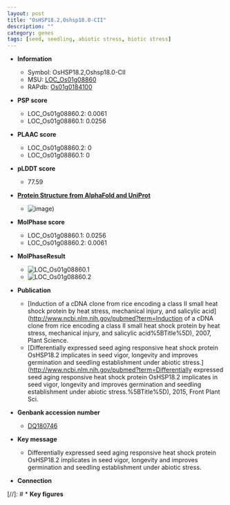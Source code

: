 ```yaml
---
layout: post
title: "OsHSP18.2,Oshsp18.0-CII"
description: ""
category: genes
tags: [seed, seedling, abiotic stress, biotic stress]
---
```


* **Information**  
    + Symbol: OsHSP18.2,Oshsp18.0-CII  
    + MSU: [LOC_Os01g08860](http://rice.plantbiology.msu.edu/cgi-bin/ORF_infopage.cgi?orf=LOC_Os01g08860)  
    + RAPdb: [Os01g0184100](http://rapdb.dna.affrc.go.jp/viewer/gbrowse_details/irgsp1?name=Os01g0184100)  

* **PSP score**  
    + LOC_Os01g08860.2: 0.0061 
    + LOC_Os01g08860.1: 0.0256 

* **PLAAC score**  
    + LOC_Os01g08860.2: 0 
    + LOC_Os01g08860.1: 0 

* **pLDDT score**
    + 77.59

* **[Protein Structure from AlphaFold and UniProt](https://www.uniprot.org/uniprotkb/Q5VRY1/entry#structure)**
    + ![image](https://ricepsp.github.io/images/Q5/AF-Q5VRY1-F1.png))

* **MolPhase score**
    + LOC_Os01g08860.1: 0.0256
    + LOC_Os01g08860.2: 0.0061

* **MolPhaseResult**
    + ![LOC_Os01g08860.1](https://ricepsp.github.io/pictures/LOC_Os01g/LOC_Os01g08860.1.png)
    + ![LOC_Os01g08860.2](https://ricepsp.github.io/pictures/LOC_Os01g/LOC_Os01g08860.2.png)

* **Publication**  
    + [Induction of a cDNA clone from rice encoding a class II small heat shock protein by heat stress, mechanical injury, and salicylic acid](http://www.ncbi.nlm.nih.gov/pubmed?term=Induction of a cDNA clone from rice encoding a class II small heat shock protein by heat stress, mechanical injury, and salicylic acid%5BTitle%5D), 2007, Plant Science.
    + [Differentially expressed seed aging responsive heat shock protein OsHSP18.2 implicates in seed vigor, longevity and improves germination and seedling establishment under abiotic stress.](http://www.ncbi.nlm.nih.gov/pubmed?term=Differentially expressed seed aging responsive heat shock protein OsHSP18.2 implicates in seed vigor, longevity and improves germination and seedling establishment under abiotic stress.%5BTitle%5D), 2015, Front Plant Sci.

* **Genbank accession number**  
    + [DQ180746](http://www.ncbi.nlm.nih.gov/nuccore/DQ180746)

* **Key message**  
    + Differentially expressed seed aging responsive heat shock protein OsHSP18.2 implicates in seed vigor, longevity and improves germination and seedling establishment under abiotic stress.

* **Connection**  

[//]: # * **Key figures**  


